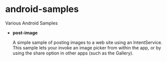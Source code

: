 android-samples
===============

Various Android Samples

*	**post-image**

	A simple sample of posting images to a web site using an IntentService.
	This sample lets your invoke an image picker from within the app, or
	by using the share option in other apps (such as the Gallery).
